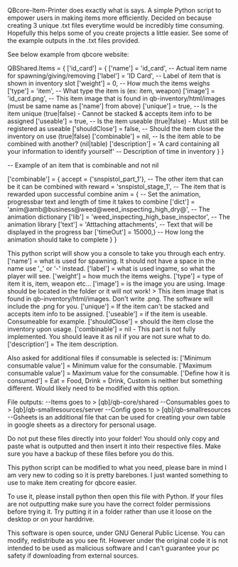 QBcore-Item-Printer does exactly what is says.
A simple Python script to empower users in making items more efficiently. Decided on because creating 3 unique .txt files everytime would be incredibly time consuming.
Hopefully this helps some of you create projects a little easier.
See some of the example outputs in the .txt files provided.

See below example from qbcore website:

QBShared.Items = {
    ['id_card'] = {
        ['name'] = 'id_card', -- Actual item name for spawning/giving/removing
        ['label'] = 'ID Card', -- Label of item that is shown in inventory slot
        ['weight'] = 0, -- How much the items weighs
        ['type'] = 'item', -- What type the item is (ex: item, weapon)
        ['image'] = 'id_card.png', -- This item image that is found in qb-inventory/html/images (must be same name as ['name'] from above)
        ['unique'] = true, -- Is the item unique (true|false) - Cannot be stacked & accepts item info to be assigned
        ['useable'] = true, -- Is the item useable (true|false) - Must still be registered as useable
        ['shouldClose'] = false, -- Should the item close the inventory on use (true|false)
        ['combinable'] = nil, -- Is the item able to be combined with another? (nil|table)
        ['description'] = 'A card containing all your information to identify yourself' -- Description of time in inventory
    }
}

-- Example of an item that is combinable and not nil

['combinable'] = {
    accept = {'snspistol_part_1'}, -- The other item that can be it can be combined with
    reward = 'snspistol_stage_1', -- The item that is rewarded upon successful combine
    anim = { -- Set the animation, progressbar text and length of time it takes to combine
        ['dict'] = 'anim@amb@business@weed@weed_inspecting_high_dry@', -- The animation dictionary
        ['lib'] = 'weed_inspecting_high_base_inspector', -- The animation library
        ['text'] = 'Atttaching attachments', -- Text that will be displayed in the progress bar
        ['timeOut'] = 15000,} -- How long the animation should take to complete
    }
}


This python script will show you a console to take you through each entry.
['name'] = what is used for spawning. It should not have a space in the name use '_' or '-' instead.
['label'] = what is used ingame, so what the player will see.
['weight'] = how much the items weighs.
['type'] = type of item it is, item, weapon etc...
['image'] = is the image you are using. Image should be located in the folder or it will not work! > This item image that is found in qb-inventory/html/images.
Don't write .png. The software will include the .png for you.
['unique'] = If the item can't be stacked and accepts item info to be assigned.
['useable'] =  if the item is useable. Consumeable for example.
['shouldClose'] = should the item close the inventory upon usage.
['combinable'] = nil - This part is not fully implemented. You should leave it as nil if you are not sure what to do.
['description'] = The item description.

Also asked for additional files if consumable is selected is:
['Minimum consumable value'] = Minimum value for the consumable.
['Maximum consumable value'] = Maximum value for the consumable.
['Define how it is consumed'] = Eat = Food, Drink = Drink, Custom is neither but something different. Would likely need to be modified with this option.


File outputs:
--Items goes to > [qb]/qb-core/shared
--Consumables goes to > [qb]/qb-smallresources/server
--Config goes to > [qb]/qb-smallresources
--Gsheets is an additional file that can be used for creating your own table in google sheets as a directory for personal usage.

Do not put these files directly into your folder! You should only copy and paste what is outputted and then insert it into their respective files.
Make sure you have a backup of these files before you do this.



This python script can be modified to what you need, please bare in mind I am very new to coding so it is pretty barebones. I just wanted something to use
to make item creating for qbcore easier.

To use it, please install python then open this file with Python. 
If your files are not outputting make sure you have the correct folder permissions before trying it. Try putting it in a folder rather than use it loose
on the desktop or on your harddrive.

This software is open source, under GNU General Public License. You can modify, redistribute as you see fit.
However under the original code it is not intended to be used as malicious software and I can't guarantee your pc safety if downloading from external sources.
